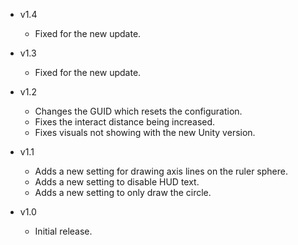 - v1.4
  - Fixed for the new update.

- v1.3
  - Fixed for the new update.

- v1.2
  - Changes the GUID which resets the configuration.
  - Fixes the interact distance being increased.
  - Fixes visuals not showing with the new Unity version.

- v1.1
  - Adds a new setting for drawing axis lines on the ruler sphere.
  - Adds a new setting to disable HUD text.
  - Adds a new setting to only draw the circle.

- v1.0
  - Initial release.
